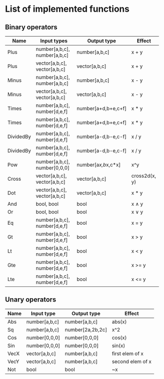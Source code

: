 List of implemented functions
=============================

Binary operators
----------------

| Name      | Input types                  | Output type         | Effect        |
| --------- | ---------------------------- | ------------------- | ------------- |
| Plus      | number[a,b,c], number[a,b,c] | number[a,b,c]       | x + y         |
| Plus      | vector[a,b,c], vector[a,b,c] | vector[a,b,c]       | x + y         |
| Minus     | number[a,b,c], number[a,b,c] | number[a,b,c]       | x - y         |
| Minus     | vector[a,b,c], vector[a,b,c] | vector[a,b,c]       | x - y         |
| Times     | number[a,b,c], number[d,e,f] | number[a+d,b+e,c+f] | x * y         |
| Times     | number[a,b,c], number[d,e,f] | number[a+d,b+e,c+f] | x * y         |
| DividedBy | number[a,b,c], number[d,e,f] | number[a-d,b-e,c-f] | x / y         |
| DividedBy | number[a,b,c], number[d,e,f] | number[a-d,b-e,c-f] | x / y         |
| Pow       | number[a,b,c], number[0,0,0] | number[a*x,b*x,c*x] | x^y           |
| Cross     | vector[a,b,c], vector[a,b,c] | vector[a,b,c]       | cross2d(x, y) |
| Dot       | vector[a,b,c], vector[a,b,c] | vector[a,b,c]       | x * y         |
| And       | bool, bool                   | bool                | x ∧ y         |
| Or        | bool, bool                   | bool                | x ∨ y         |
| Eq        | number[a,b,c], number[d,e,f] | bool                | x = y         |
| Gt        | number[a,b,c], number[d,e,f] | bool                | x > y         |
| Lt        | number[a,b,c], number[d,e,f] | bool                | x < y         |
| Gte       | number[a,b,c], number[d,e,f] | bool                | x >= y        |
| Lte       | number[a,b,c], number[d,e,f] | bool                | x <= y        |

Unary operators
---------------

| Name | Input type    | Output type      | Effect           |
| ---- | ------------- | ---------------- | ---------------- |
| Abs  | number[a,b,c] | number[a,b,c]    | abs(x)           |
| Sq   | number[a,b,c] | number[2a,2b,2c] | x^2              |
| Cos  | number[0,0,0] | number[0,0,0]    | cos(x)           |
| Sin  | number[0,0,0] | number[0,0,0]    | sin(x)           |
| VecX | vector[a,b,c] | number[a,b,c]    | first elem of x  |
| VecY | vector[a,b,c] | number[a,b,c]    | second elem of x |
| Not  | bool          | bool             | ~x               |